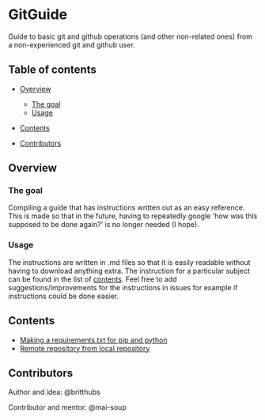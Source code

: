 # GitGuide
Guide to basic git and github operations (and other non-related ones) from a non-experienced git and github user.

## Table of contents
- [Overview](#overview)
  - [The goal](#the-goal)
  - [Usage](#usage)
- [Contents](#contents)

- [Contributors](#contributors)

## Overview

### The goal

Compiling a guide that has instructions written out as an easy reference. This is made so that in the future, having to repeatedly google 'how was this supposed to be done again?' is no longer needed (I hope).

### Usage
The instructions are written in .md files so that it is easily readable without having to download anything extra. The instruction for a particular subject can be found in the list of [contents](#contents). Feel free to add suggestions/improvements for the instructions in issues for example if instructions could be done easier.

## Contents
- [Making a requirements.txt for pip and python](/Other/requirementspip.md)
- [Remote repository from local repository](/Other/remoterepo.md)

## Contributors
Author and idea: @britthubs

Contributor and mentor: @mai-soup
